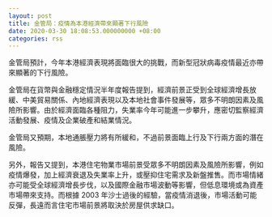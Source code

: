 ```yaml
---
layout: post
title: 金管局：疫情為本港經濟帶來顯著下行風險
date: 2020-03-30 18:08:53.000000000 +08:00
categories: rss
---
```


金管局預計，今年本港經濟表現將面臨很大的挑戰，而新型冠狀病毒疫情最近亦帶來顯著的下行風險。

金管局在貨幣與金融穩定情況半年度報告提到，經濟前景正受到全球經濟增長放緩、中美貿易關係、內地經濟表現以及本地社會事件發展等，眾多不明朗因素及風險所影響。由於經濟面臨各種阻力，失業率今年可能進一步攀升，應密切監察經濟活動發展、疫情及企業破產和結業情況。

金管局又預期，本地通脹壓力將有所緩和，不過前景面臨上行及下行兩方面的潛在風險。

另外，報告又提到，本港住宅物業市場前景受眾多不明朗因素及風險所影響，例如疫情爆發，加上經濟衰退及失業率上升，或壓抑住宅需求及新盤推售。而市場情緒亦可能受全球經濟增長步伐，以及國際金融市場波動等影響，但低息環境或為資產市場帶來支持。而根據 2003 年沙士過後的經驗，當疫情消退後，市場活動可能反彈，長遠而言住宅市場前景將取決於房屋供求缺口。
